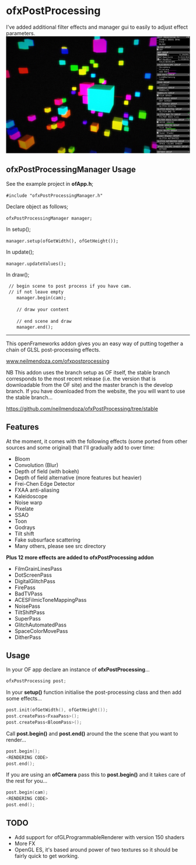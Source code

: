 # ofxPostProcessing
I've added additional filter effects and manager gui to easily to adjust effect parameters.
![Screen Shot](PostProcessingManager.jpg)

## ofxPostProcessingManager Usage
See the example project in **ofApp.h**;

```#include "ofxPostProcessingManager.h"```

Declare object as follows;

```ofxPostProcessingManager manager;```


In setup();

```manager.setup(ofGetWidth(), ofGetHeight());```


In update();

```manager.updateValues();```


In draw();

```
 // begin scene to post process if you have cam.
 // if not leave empty
    manager.begin(cam);
    
    // draw your content

    // end scene and draw
    manager.end();
```

------------------


This openFrameworks addon gives you an easy way of putting together a chain of GLSL post-processing effects.

www.neilmendoza.com/ofxpostprocessing

NB This addon uses the branch setup as OF itself, the stable branch corresponds to the most recent release (i.e. the version that is downloadable from the OF site) and the master branch is the develop branch. If you have downloaded from the website, the you will want to use the stable branch...

https://github.com/neilmendoza/ofxPostProcessing/tree/stable

## Features

At the moment, it comes with the following effects (some ported from other sources and some original) that I'll gradually add to over time:

* Bloom
* Convolution (Blur)
* Depth of field (with bokeh)
* Depth of field alternative (more features but heavier)
* Frei-Chen Edge Detector
* FXAA anti-aliasing
* Kaleidoscope
* Noise warp
* Pixelate
* SSAO
* Toon
* Godrays
* Tilt shift
* Fake subsurface scattering
* Many others, please see src directory

**Plus 12 more effects are added to ofxPostProcessing addon**
* FilmGrainLinesPass
* DotScreenPass
* DigitalGlitchPass
* FirePass
* BadTVPass
* ACESFilmicToneMappingPass
* NoisePass
* TiltShiftPass
* SuperPass
* GlitchAutomatedPass
* SpaceColorMovePass
* DitherPass

## Usage

In your OF app declare an instance of **ofxPostProcessing**...

```cpp
ofxPostProcessing post;
```

In your **setup()** function initialise the post-processing class and then add some effects...

```cpp
post.init(ofGetWidth(), ofGetHeight());
post.createPass<FxaaPass>();
post.createPass<BloomPass>();
```

Call **post.begin()** and **post.end()** around the the scene that you want to render...

```cpp
post.begin();
<RENDERING CODE>
post.end();
```

If you are using an **ofCamera** pass this to **post.begin()** and it takes care of the rest for you...

```cpp
post.begin(cam);
<RENDERING CODE>
post.end();
```

## TODO
* Add support for ofGLProgrammableRenderer with version 150 shaders
* More FX
* OpenGL ES, it's based around power of two textures so it should be fairly quick to get working. 

